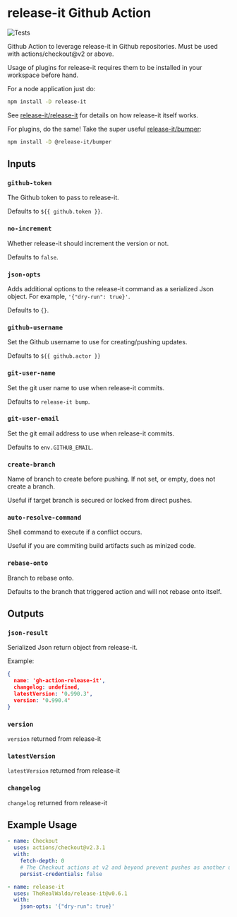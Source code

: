 # release-it Github Action
![Tests](https://github.com/TheRealWaldo/release-it/workflows/Tests/badge.svg)

Github Action to leverage release-it in Github repositories.  Must be used with actions/checkout@v2 or above.

Usage of plugins for release-it requires them to be installed in your workspace before hand.

For a node application just do:

```bash
npm install -D release-it
```

See [release-it/release-it](https://github.com/release-it/release-it) for details on how release-it itself works.

For plugins, do the same!  Take the super useful [release-it/bumper](https://github.com/release-it/bumper):

```bash
npm install -D @release-it/bumper
```

## Inputs

### `github-token`

The Github token to pass to release-it.

Defaults to `${{ github.token }}`.

### `no-increment`

Whether release-it should increment the version or not.

Defaults to `false`.

### `json-opts`

Adds additional options to the release-it command as a serialized Json object.  For example, `'{"dry-run": true}'`.

Defaults to `{}`.

### `github-username`

Set the Github username to use for creating/pushing updates.

Defaults to `${{ github.actor }}`

### `git-user-name`

Set the git user name to use when release-it commits.

Defaults to `release-it bump`.

### `git-user-email`

Set the git email address to use when release-it commits.

Defaults to `env.GITHUB_EMAIL`.

### `create-branch`

Name of branch to create before pushing.  If not set, or empty, does not create a branch.

Useful if target branch is secured or locked from direct pushes.

### `auto-resolve-command`

Shell command to execute if a conflict occurs.

Useful if you are commiting build artifacts such as minized code.

### `rebase-onto`

Branch to rebase onto.

Defaults to the branch that triggered action and will not rebase onto itself.

## Outputs

### `json-result`

Serialized Json return object from release-it.

Example:
```json
{
  name: 'gh-action-release-it',
  changelog: undefined,
  latestVersion: '0.990.3',
  version: '0.990.4'
}
```

### `version`

`version` returned from release-it

### `latestVersion`

`latestVersion` returned from release-it

### `changelog`

`changelog` returned from release-it

## Example Usage

```yaml
- name: Checkout
  uses: actions/checkout@v2.3.1
  with:
    fetch-depth: 0
    # The Checkout actions at v2 and beyond prevent pushes as another user due to persist-credentials being set to true by default
    persist-credentials: false

- name: release-it
  uses: TheRealWaldo/release-it@v0.6.1
  with:
    json-opts: '{"dry-run": true}'
```
